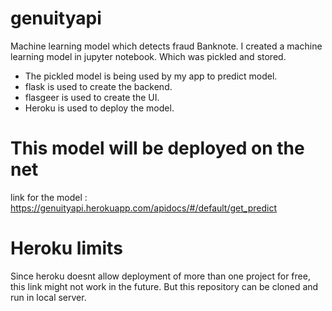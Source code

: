 # genuityapi
Machine learning model which detects fraud Banknote.
I created a machine learning model in jupyter notebook. Which was pickled and stored.
* The pickled model is being used by my app to predict model.
* flask is used to create the backend.
* flasgeer  is used to create the UI.
* Heroku is used to deploy the model.
# This model will be deployed on the net
link for the model : https://genuityapi.herokuapp.com/apidocs/#/default/get_predict
# Heroku limits
Since heroku doesnt allow deployment of more than one project for free, this link might not work in the future. But this repository can be cloned and run in local server.
